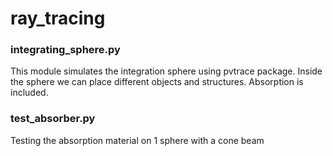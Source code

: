 # ray_tracing

### integrating_sphere.py
This module simulates the integration sphere using pvtrace package.
Inside the sphere we can place different objects and structures.
Absorption is included.

### test_absorber.py
Testing the absorption material on 1 sphere with a cone beam